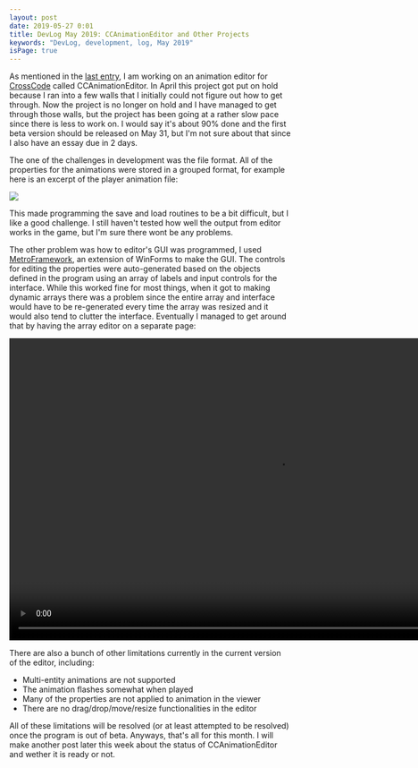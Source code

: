 ```yaml
---
layout: post
date: 2019-05-27 0:01
title: DevLog May 2019: CCAnimationEditor and Other Projects
keywords: "DevLog, development, log, May 2019"
isPage: true
---
```


As mentioned in the [last entry](2019-04-22_DevLogApr2019.html), I am working on an animation editor for [CrossCode](https://cross-code.com) called CCAnimationEditor. In April this project got put on hold because I ran into a few walls that I initially could not figure out how to get through. Now the project is no longer on hold and I have managed to get through those walls, but the project has been going at a rather slow pace since there is less to work on. I would say it's about 90% done and the first beta version should be released on May 31, but I'm not sure about that since I also have an essay due in 2 days.

The one of the challenges in development was the file format. All of the properties for the animations were stored in a grouped format, for example here is an excerpt of the player animation file:

![](/images/CCAnimFileFormat.png)

This made programming the save and load routines to be a bit difficult, but I like a good challenge. I still haven't tested how well the output from editor works in the game, but I'm sure there wont be any problems. 

The other problem was how to editor's GUI was programmed, I used [MetroFramework](https://github.com/dennismagno/metroframework-modern-ui), an extension of WinForms to make the GUI. The controls for editing the properties were auto-generated based on the objects defined in the program using an array of labels and input controls for the interface. While this worked fine for most things, when it got to making dynamic arrays there was a problem since the entire array and interface would have to be re-generated every time the array was resized and it would also tend to clutter the interface. Eventually I managed to get around that by having the array editor on a separate page:

<video width="960" height="540" controls>
  <source src="/videos/CCAEArrayEditor.mp4" type="video/mp4">
</video>

There are also a bunch of other limitations currently in the current version of the editor, including:

* Multi-entity animations are not supported
* The animation flashes somewhat when played
* Many of the properties are not applied to animation in the viewer
* There are no drag/drop/move/resize functionalities in the editor

All of these limitations will be resolved (or at least attempted to be resolved) once the program is out of beta. Anyways, that's all for this month. I will make another post later this week about the status of CCAnimationEditor and wether it is ready or not.
